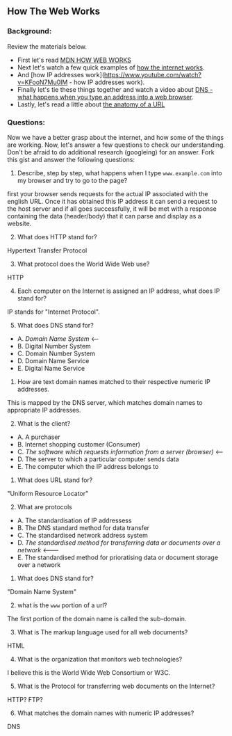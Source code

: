 ## How The Web Works

### Background:

Review the materials below.

* First let's read [MDN HOW WEB WORKS](https://developer.mozilla.org/en-US/Learn/Common_questions/How_does_the_Internet_work)
* Next let's watch a few quick examples of [how the internet works](https://www.youtube.com/watch?v=7_LPdttKXPc).
* And [how IP addresses work](https://www.youtube.com/watch?v=KFooN7Mu0IM   - how IP addresses work).
* Finally let's tie these things together and watch a video about [DNS - what happens when you type an address into a web browser](https://www.youtube.com/watch?v=72snZctFFtA).
* Lastly, let's read a little about [the anatomy of a URL](https://doepud.co.uk/blog/anatomy-of-a-url)

### Questions:

Now we have a better grasp about the internet, and how some of the things are working. Now, let's answer a few questions to check our understanding. Don't be afraid to do additional research (googleing) for an answer. Fork this gist and answer the following questions:

1. Describe, step by step, what happens when I type `www.example.com` into my browser and try to go to the page?

first your browser sends requests for the actual IP associated with the english URL. Once it has obtained this IP address it can send a request to the host server and if all goes successfully, it will be met with a response containing the data (header/body) that it can parse and display as a website. 

2.  What does HTTP stand for?

Hypertext Transfer Protocol

3. 	What protocol does the World Wide Web use?

HTTP

4. 	Each computer on the Internet is assigned an IP address, what does IP stand for?

IP stands for "Internet Protocol".

5. 	What does DNS stand for?

  * A. _Domain Name System_ <--
  * B. Digital Number System
  * C. Domain Number System
  * D. Domain Name Service
  * E. Digital Name Service
  
1. 	How are text domain names matched to their respective numeric IP addresses.

This is mapped by the DNS server, which matches domain names to appropriate IP addresses.

2. 	What is the client?

  * A. A purchaser
  * B. Internet shopping customer (Consumer)
  * C. _The software which requests information from a server (browser)_ <--
  * D. The server to which a particular computer sends data
  * E. The computer which the IP address belongs to
  
1. 	What does URL stand for?

"Uniform Resource Locator"

2. 	What are protocols

 * A. The standardisation of IP addressess
 * B. The DNS standard method for data transfer
 * C.	The standardised network address system
 * D.	_The standardised method for transferring data or documents over a network_ <---
 * E.	The standardised method for prioratising data or document storage over a network
 
1. What does DNS stand for?

"Domain Name System"

2. what is the `www` portion of a url?

The first portion of the domain name is called the sub-domain. 

3. What is The markup language used for all web documents?

HTML

4. What is the organization that monitors web technologies?

I believe this is the World Wide Web Consortium or W3C.

5. What is the Protocol for transferring web documents on the Internet?

HTTP? FTP?

6. What matches the domain names with numeric IP addresses?

DNS





